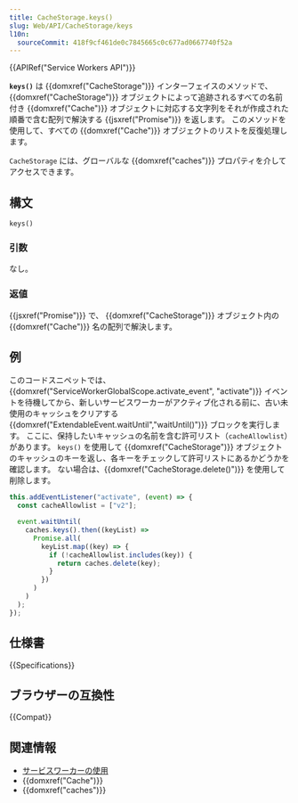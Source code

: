 ```yaml
---
title: CacheStorage.keys()
slug: Web/API/CacheStorage/keys
l10n:
  sourceCommit: 418f9cf461de0c7845665c0c677ad0667740f52a
---
```


{{APIRef("Service Workers API")}}

**`keys()`** は {{domxref("CacheStorage")}} インターフェイスのメソッドで、{{domxref("CacheStorage")}} オブジェクトによって追跡されるすべての名前付き {{domxref("Cache")}} オブジェクトに対応する文字列をそれが作成された順番で含む配列で解決する {{jsxref("Promise")}} を返します。
このメソッドを使用して、すべての {{domxref("Cache")}} オブジェクトのリストを反復処理します。

`CacheStorage` には、グローバルな {{domxref("caches")}} プロパティを介してアクセスできます。

## 構文

```js-nolint
keys()
```

### 引数

なし。

### 返値

{{jsxref("Promise")}} で、 {{domxref("CacheStorage")}} オブジェクト内の {{domxref("Cache")}} 名の配列で解決します。

## 例

このコードスニペットでは、{{domxref("ServiceWorkerGlobalScope.activate_event", "activate")}} イベントを待機してから、新しいサービスワーカーがアクティブ化される前に、古い未使用のキャッシュをクリアする {{domxref("ExtendableEvent.waitUntil","waitUntil()")}} ブロックを実行します。 ここに、保持したいキャッシュの名前を含む許可リスト（`cacheAllowlist`）があります。 `keys()` を使用して {{domxref("CacheStorage")}} オブジェクトのキャッシュのキーを返し、各キーをチェックして許可リストにあるかどうかを確認します。 ない場合は、{{domxref("CacheStorage.delete()")}} を使用して削除します。

```js
this.addEventListener("activate", (event) => {
  const cacheAllowlist = ["v2"];

  event.waitUntil(
    caches.keys().then((keyList) =>
      Promise.all(
        keyList.map((key) => {
          if (!cacheAllowlist.includes(key)) {
            return caches.delete(key);
          }
        })
      )
    )
  );
});
```

## 仕様書

{{Specifications}}

## ブラウザーの互換性

{{Compat}}

## 関連情報

- [サービスワーカーの使用](/ja/docs/Web/API/Service_Worker_API/Using_Service_Workers)
- {{domxref("Cache")}}
- {{domxref("caches")}}
